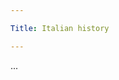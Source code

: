 ```yaml
---

Title: Italian history

---
```


<VocabWord translation_en="Greeks" />
<VocabWord translation_en="Rome" />
<VocabWord translation_en="Roman empire" />
<VocabWord translation_en="Egypt" />
<VocabWord translation_en="Caesar" />

...
